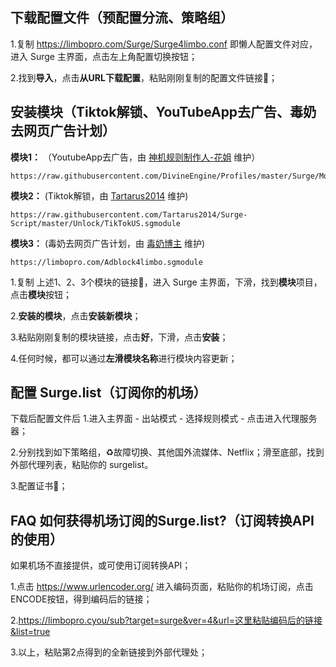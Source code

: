 ## 下载配置文件（预配置分流、策略组）
1.复制 https://limbopro.com/Surge/Surge4limbo.conf 即懒人配置文件对应，进入 Surge 主界面，点击左上角配置切换按钮； 

2.找到**导入**，点击**从URL下载配置**，粘贴刚刚复制的配置文件链接🔗；

## 安装模块（Tiktok解锁、YouTubeApp去广告、毒奶去网页广告计划）

**模块1：** （YoutubeApp去广告，由 [神机规则制作人-花姐](https://github.com/DivineEngine/Profiles/tree/master) 维护）

```
https://raw.githubusercontent.com/DivineEngine/Profiles/master/Surge/Module/Block/YouTubeAds.sgmodule
```

**模块2：** (Tiktok解锁，由 [Tartarus2014](https://github.com/Tartarus2014/Surge-Script/tree/master/Unlock) 维护)

```
https://raw.githubusercontent.com/Tartarus2014/Surge-Script/master/Unlock/TikTokUS.sgmodule
```

**模块3：** (毒奶去网页广告计划，由 [毒奶博主](https://limbopro.com/archives/12904.html) 维护)

```
https://limbopro.com/Adblock4limbo.sgmodule
```

1.复制 上述1、2、3个模块的链接🔗，进入 Surge 主界面，下滑，找到**模块**项目，点击**模块**按钮；

2.**安装的模块**，点击**安装新模块**；

3.粘贴刚刚复制的模块链接，点击**好**，下滑，点击**安装**；

4.任何时候，都可以通过**左滑模块名称**进行模块内容更新；

## 配置 Surge.list（订阅你的机场）

下载后配置文件后 1.进入主界面 - 出站模式 - 选择规则模式 - 点击进入代理服务器；

2.分别找到如下策略组，♻️故障切换、其他国外流媒体、Netflix；滑至底部，找到外部代理列表，粘贴你的 surgelist。

3.配置证书📄；

## FAQ 如何获得机场订阅的Surge.list?（订阅转换API的使用）
如果机场不直接提供，或可使用订阅转换API；

1.点击 https://www.urlencoder.org/ 进入编码页面，粘贴你的机场订阅，点击 ENCODE按钮，得到编码后的链接；

2.https://limbopro.cyou/sub?target=surge&ver=4&url=这里粘贴编码后的链接&list=true

3.以上，粘贴第2点得到的全新链接到外部代理处；
